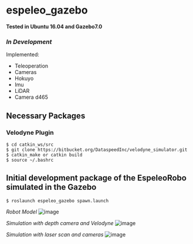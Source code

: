 # espeleo_gazebo
**Tested in Ubuntu 16.04 and Gazebo7.0**
### *In Development*
Implemented:

- Teleoperation
- Cameras
- Hokuyo
- Imu
- LiDAR
- Camera d465

## Necessary Packages

 ### Velodyne Plugin
    $ cd catkin_ws/src
    $ git clone https://bitbucket.org/DataspeedInc/velodyne_simulator.git
    $ catkin_make or catkin build
    $ source ~/.bashrc


## Initial development package of the EspeleoRobo simulated in the Gazebo

    $ roslaunch espeleo_gazebo spawn.launch

*Robot Model*
![image](https://user-images.githubusercontent.com/51409770/132708822-ecff9ed0-87a5-495e-a4ae-58a8a9d069f0.png)

*Simulation with depth camera and Velodyne*
![image](https://user-images.githubusercontent.com/51409770/132708920-695ead8c-b1b8-498e-a26f-385bcb6dbe9e.png)

*Simulation with laser scan and cameras*
![image](https://user-images.githubusercontent.com/51409770/132574250-28e704bd-c9ff-4377-af3a-2db83e515956.png)

